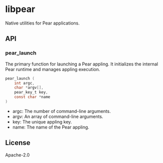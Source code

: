 # libpear

Native utilities for Pear applications.

## API

### pear_launch
The primary function for launching a Pear appling. It initializes the internal Pear runtime and manages appling execution.

```c
pear_launch (
    int argc, 
    char *argv[], 
    pear_key_t key, 
    const char *name
)
```

- argc: The number of command-line arguments.
- argv: An array of command-line arguments.
- key: The unique appling key.
- name: The name of the Pear appling.


## License

Apache-2.0
